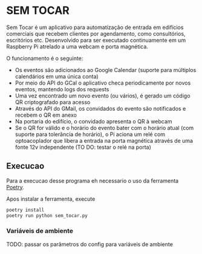 # SEM TOCAR

Sem Tocar é um aplicativo para automatização de entrada em edifícios comerciais que recebem clientes por agendamento, como consultórios, escritórios etc.
Desenvolvido para ser executado continuamente em um Raspberry Pi atrelado a uma webcam e porta magnética.

O funcionamento é o seguinte:
- Os eventos são adicionados ao Google Calendar (suporte para múltiplos calendários em uma única conta)
- Por meio do API do GCal o aplicativo checa periodicamente por novos eventos, mantendo logs dos requests
- Uma vez encontrado um novo evento (ou vários), é gerado um código QR criptografado para acesso
- Através do API do GMail, os convidados do evento são notificados e recebem o QR em anexo
- Na portaria do edifício, o convidado apresenta o QR à webcam
- Se o QR for válido e o horário do evento bater com o horário atual (com suporte para tolerância de horário), o Pi aciona um relé com optoacoplador que libera a entrada na porta magnética através de uma fonte 12v independente (TO DO: testar o relé na porta)

## Execucao

Para a execucao desse programa eh necessario o uso da ferramenta [Poetry](https://python-poetry.org/). 

Apos instalar a ferramenta, execute

```bash
poetry install
poetry run python sem_tocar.py
```

### Variáveis de ambiente

TODO: passar os parâmetros do config para variáveis de ambiente
